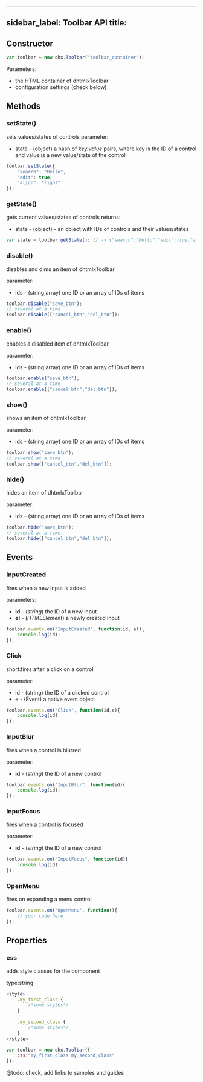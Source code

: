 
---
sidebar_label: Toolbar API
title: 
---          

Constructor
----------------

~~~js
var toolbar = new dhx.Toolbar("toolbar_container");
~~~

Parameters:

- the HTML container of dhtmlxToolbar
- configuration settings (check below)

Methods
-------------

### setState()

sets values/states of controls 
parameter:

- state - (object) a hash of *key:value* pairs, where key is the ID of a control and value is a new value/state of the control

~~~js
toolbar.setState({
	"search": "Hello",
    "edit": true,
    "align": "right"
});
~~~


### getState()

gets current values/states of controls
returns: 

- state - (object) - an object with IDs of controls and their values/states 

~~~js
var state = toolbar.getState(); // -> {"search":"Hello","edit":true,"align":"right"} 
~~~



### disable()

disables and dims an item of dhtmlxToolbar

parameter:

- ids -  (string,array)  one ID or an array of IDs of items

~~~js
toolbar.disable("save_btn");
// several at a time
toolbar.disable(["cancel_btn","del_btn"]);
~~~
	
### enable()

enables a disabled item of dhtmlxToolbar

parameter:

- ids - (string,array)   one ID or an array of IDs of items

~~~js
toolbar.enable("save_btn");
// several at a time
toolbar.enable(["cancel_btn","del_btn"]);
~~~

### show()

shows an item of dhtmlxToolbar

parameter:

- ids -  (string,array)   one ID or an array of IDs of items

~~~js
toolbar.show("save_btn");
// several at a time
toolbar.show(["cancel_btn","del_btn"]);
~~~
	
### hide()

hides an item of dhtmlxToolbar

parameter:

- ids -  (string,array)    one ID or an array of IDs of items

~~~js
toolbar.hide("save_btn");
// several at a time
toolbar.hide(["cancel_btn","del_btn"]);
~~~


Events
------------------

### InputCreated

fires when a new input is added 

parameters:

- **id** - (*string*) the ID of a new input
- **el** -	(*HTMLElement*)	a newly created input

~~~js
toolbar.events.on("InputCreated", function(id, el){
	console.log(id);
});
~~~

### Click

short:fires after a click on a control

parameter:

- id  -  (string)  	the ID of a clicked control
- e -	(Event)  a native event object

~~~js
toolbar.events.on("Click", function(id,e){
	console.log(id)
});
~~~

### InputBlur

fires when a control is blurred

parameter:

- **id** - (*string*) the ID of a new control

~~~js
toolbar.events.on("InputBlur", function(id){
	console.log(id);
});
~~~


### InputFocus

fires when a control is focused

parameter:

- **id** - (*string*) the ID of a new control

~~~js
toolbar.events.on("InputFocus", function(id){
	console.log(id);
});
~~~

### OpenMenu

fires on expanding a menu control 

~~~js
toolbar.events.on("OpenMenu", function(){
	// your code here
});
~~~


Properties
--------------

### css

adds style classes for the component

type:string

~~~js
<style>
    .my_first_class {
        /*some styles*/
    }
 
    .my_second_class {
        /*some styles*/
    }
</style>

var toolbar = new dhx.Toolbar({
    css:"my_first_class my_second_class"
});
~~~


@todo:
check, add links to samples and guides

